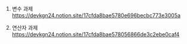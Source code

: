 1. 변수 과제 
https://devkgn24.notion.site/17cfda8bae5780e696becbc773e3005a

2. 연산자 과제
https://devkgn24.notion.site/17cfda8bae578056866de3c2ebe0caf4
